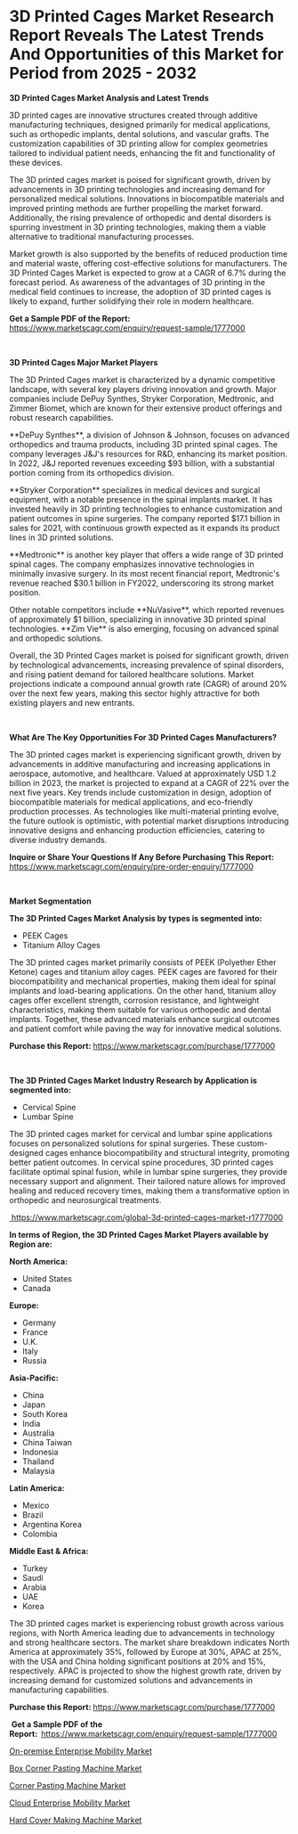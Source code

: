 <p><h1>3D Printed Cages Market Research Report Reveals The Latest Trends And Opportunities of this Market for Period from 2025 - 2032</h1></p><p><strong>3D Printed Cages Market Analysis and Latest Trends</strong></p>
<p><p>3D printed cages are innovative structures created through additive manufacturing techniques, designed primarily for medical applications, such as orthopedic implants, dental solutions, and vascular grafts. The customization capabilities of 3D printing allow for complex geometries tailored to individual patient needs, enhancing the fit and functionality of these devices.</p><p>The 3D printed cages market is poised for significant growth, driven by advancements in 3D printing technologies and increasing demand for personalized medical solutions. Innovations in biocompatible materials and improved printing methods are further propelling the market forward. Additionally, the rising prevalence of orthopedic and dental disorders is spurring investment in 3D printing technologies, making them a viable alternative to traditional manufacturing processes.</p><p>Market growth is also supported by the benefits of reduced production time and material waste, offering cost-effective solutions for manufacturers. The 3D Printed Cages Market is expected to grow at a CAGR of 6.7% during the forecast period. As awareness of the advantages of 3D printing in the medical field continues to increase, the adoption of 3D printed cages is likely to expand, further solidifying their role in modern healthcare.</p></p>
<p><strong>Get a Sample PDF of the Report:&nbsp;</strong> <a href="https://www.marketscagr.com/enquiry/request-sample/1777000?utm_campaign=2194&utm_medium=2&utm_source=Github&utm_content=ia&utm_term=25032025&utm_id=3d-printed-cages">https://www.marketscagr.com/enquiry/request-sample/1777000</a></p>
<p>&nbsp;</p>
<p><strong>3D Printed Cages Major Market Players</strong></p>
<p><p>The 3D Printed Cages market is characterized by a dynamic competitive landscape, with several key players driving innovation and growth. Major companies include DePuy Synthes, Stryker Corporation, Medtronic, and Zimmer Biomet, which are known for their extensive product offerings and robust research capabilities.</p><p>**DePuy Synthes**, a division of Johnson & Johnson, focuses on advanced orthopedics and trauma products, including 3D printed spinal cages. The company leverages J&J's resources for R&D, enhancing its market position. In 2022, J&J reported revenues exceeding $93 billion, with a substantial portion coming from its orthopedics division.</p><p>**Stryker Corporation** specializes in medical devices and surgical equipment, with a notable presence in the spinal implants market. It has invested heavily in 3D printing technologies to enhance customization and patient outcomes in spine surgeries. The company reported $17.1 billion in sales for 2021, with continuous growth expected as it expands its product lines in 3D printed solutions.</p><p>**Medtronic** is another key player that offers a wide range of 3D printed spinal cages. The company emphasizes innovative technologies in minimally invasive surgery. In its most recent financial report, Medtronic's revenue reached $30.1 billion in FY2022, underscoring its strong market position.</p><p>Other notable competitors include **NuVasive**, which reported revenues of approximately $1 billion, specializing in innovative 3D printed spinal technologies. **Zim Vie** is also emerging, focusing on advanced spinal and orthopedic solutions.</p><p>Overall, the 3D Printed Cages market is poised for significant growth, driven by technological advancements, increasing prevalence of spinal disorders, and rising patient demand for tailored healthcare solutions. Market projections indicate a compound annual growth rate (CAGR) of around 20% over the next few years, making this sector highly attractive for both existing players and new entrants.</p></p>
<p>&nbsp;</p>
<p><strong>What Are The Key Opportunities For 3D Printed Cages Manufacturers?</strong></p>
<p><p>The 3D printed cages market is experiencing significant growth, driven by advancements in additive manufacturing and increasing applications in aerospace, automotive, and healthcare. Valued at approximately USD 1.2 billion in 2023, the market is projected to expand at a CAGR of 22% over the next five years. Key trends include customization in design, adoption of biocompatible materials for medical applications, and eco-friendly production processes. As technologies like multi-material printing evolve, the future outlook is optimistic, with potential market disruptions introducing innovative designs and enhancing production efficiencies, catering to diverse industry demands.</p></p>
<p><strong>Inquire or Share Your Questions If Any Before Purchasing This Report:</strong> <a href="https://www.marketscagr.com/enquiry/pre-order-enquiry/1777000?utm_campaign=2194&utm_medium=2&utm_source=Github&utm_content=ia&utm_term=25032025&utm_id=3d-printed-cages">https://www.marketscagr.com/enquiry/pre-order-enquiry/1777000</a></p>
<p>&nbsp;</p>
<p><strong>Market Segmentation</strong></p>
<p><strong>The 3D Printed Cages Market Analysis by types is segmented into:</strong></p>
<p><ul><li>PEEK Cages</li><li>Titanium Alloy Cages</li></ul></p>
<p><p>The 3D printed cages market primarily consists of PEEK (Polyether Ether Ketone) cages and titanium alloy cages. PEEK cages are favored for their biocompatibility and mechanical properties, making them ideal for spinal implants and load-bearing applications. On the other hand, titanium alloy cages offer excellent strength, corrosion resistance, and lightweight characteristics, making them suitable for various orthopedic and dental implants. Together, these advanced materials enhance surgical outcomes and patient comfort while paving the way for innovative medical solutions.</p></p>
<p><strong>Purchase this Report:&nbsp;</strong><a href="https://www.marketscagr.com/purchase/1777000?utm_campaign=2194&utm_medium=2&utm_source=Github&utm_content=ia&utm_term=25032025&utm_id=3d-printed-cages">https://www.marketscagr.com/purchase/1777000</a></p>
<p>&nbsp;</p>
<p><strong>The 3D Printed Cages Market Industry Research by Application is segmented into:</strong></p>
<p><ul><li>Cervical Spine</li><li>Lumbar Spine</li></ul></p>
<p><p>The 3D printed cages market for cervical and lumbar spine applications focuses on personalized solutions for spinal surgeries. These custom-designed cages enhance biocompatibility and structural integrity, promoting better patient outcomes. In cervical spine procedures, 3D printed cages facilitate optimal spinal fusion, while in lumbar spine surgeries, they provide necessary support and alignment. Their tailored nature allows for improved healing and reduced recovery times, making them a transformative option in orthopedic and neurosurgical treatments.</p></p>
<p><a href="https://www.marketscagr.com/global-3d-printed-cages-market-r1777000?utm_campaign=2194&utm_medium=2&utm_source=Github&utm_content=ia&utm_term=25032025&utm_id=3d-printed-cages">&nbsp;https://www.marketscagr.com/global-3d-printed-cages-market-r1777000</a></p>
<p><strong>In terms of Region, the 3D Printed Cages Market Players available by Region are:</strong></p>
<p>
    <p> <strong> North America: </strong>
        <ul>
            <li>United States</li>
            <li>Canada</li>
        </ul>
        </p> 
    <p> <strong> Europe: </strong>
        <ul>
            <li>Germany</li>
            <li>France</li>
            <li>U.K.</li>
            <li>Italy</li>
            <li>Russia</li>
        </ul>
        </p> 
    <p> <strong> Asia-Pacific: </strong>
        <ul>
            <li>China</li>
            <li>Japan</li>
            <li>South Korea</li>
            <li>India</li>
            <li>Australia</li>
            <li>China Taiwan</li>
            <li>Indonesia</li>
            <li>Thailand</li>
            <li>Malaysia</li>
        </ul>
        </p> 
    <p> <strong> Latin America: </strong>
        <ul>
            <li>Mexico</li>
            <li>Brazil</li>
            <li>Argentina Korea</li>
            <li>Colombia</li>
        </ul>
        </p> 
    <p> <strong> Middle East & Africa: </strong>
        <ul>
            <li>Turkey</li>
            <li>Saudi</li>
            <li>Arabia</li>
            <li>UAE</li>
            <li>Korea</li>
        </ul>
    </p>
    </p>
<p><p>The 3D printed cages market is experiencing robust growth across various regions, with North America leading due to advancements in technology and strong healthcare sectors. The market share breakdown indicates North America at approximately 35%, followed by Europe at 30%, APAC at 25%, with the USA and China holding significant positions at 20% and 15%, respectively. APAC is projected to show the highest growth rate, driven by increasing demand for customized solutions and advancements in manufacturing capabilities.</p></p>
<p><strong>Purchase this Report: </strong><a href="https://www.marketscagr.com/purchase/1777000?utm_campaign=2194&utm_medium=2&utm_source=Github&utm_content=ia&utm_term=25032025&utm_id=3d-printed-cages">https://www.marketscagr.com/purchase/1777000</a></p>
<p>&nbsp;<strong>Get a Sample PDF of the Report:&nbsp;&nbsp;</strong><a href="https://www.marketscagr.com/enquiry/request-sample/1777000?utm_campaign=2194&utm_medium=2&utm_source=Github&utm_content=ia&utm_term=25032025&utm_id=3d-printed-cages">https://www.marketscagr.com/enquiry/request-sample/1777000</a></p>
<p><strong></strong></p>
<p><p><a href="https://github.com/gaiusmelyna/Market-Research-Report-List-1/blob/main/on-premise-enterprise-mobility-market.md?utm_campaign=2194&utm_medium=2&utm_source=Github&utm_content=ia&utm_term=25032025&utm_id=3d-printed-cages">On-premise Enterprise Mobility Market</a></p><p><a href="https://www.linkedin.com/pulse/box-corner-pasting-machine-market-trends-focusing-insight-mhhfe?utm_campaign=2194&utm_medium=2&utm_source=Github&utm_content=ia&utm_term=25032025&utm_id=3d-printed-cages">Box Corner Pasting Machine Market</a></p><p><a href="https://www.linkedin.com/pulse/future-corner-pasting-machine-latest-trends-development-expected-cpyme?utm_campaign=2194&utm_medium=2&utm_source=Github&utm_content=ia&utm_term=25032025&utm_id=3d-printed-cages">Corner Pasting Machine Market</a></p><p><a href="https://github.com/pupunhez/Market-Research-Report-List-1/blob/main/cloud-enterprise-mobility-market.md?utm_campaign=2194&utm_medium=2&utm_source=Github&utm_content=ia&utm_term=25032025&utm_id=3d-printed-cages">Cloud Enterprise Mobility Market</a></p><p><a href="https://www.linkedin.com/pulse/global-hard-cover-making-machine-marketprofits-competitive-jjlze?utm_campaign=2194&utm_medium=2&utm_source=Github&utm_content=ia&utm_term=25032025&utm_id=3d-printed-cages">Hard Cover Making Machine Market</a></p></p>